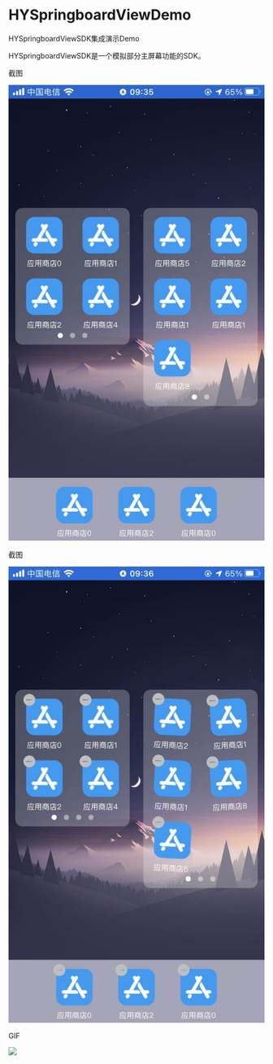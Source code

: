 # HYSpringboardViewDemo

HYSpringboardViewSDK集成演示Demo

HYSpringboardViewSDK是一个模拟部分主屏幕功能的SDK。

截图
<div>
	<img src="https://github.com/aixinchao/HYSpringboardViewDemo/blob/main/IMG_0364.jpg"/>
</div>

截图
<div>
	<img src="https://github.com/aixinchao/HYSpringboardViewDemo/blob/main/IMG_0365.jpg"/>
</div>

GIF
<div>
	<img src="https://github.com/aixinchao/HYSpringboardViewDemo/blob/main/RPReplay_Final1655775317.gif"/>
</div>

